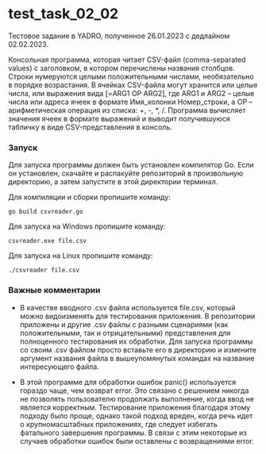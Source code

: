 # test_task_02_02

Тестовое задание в YADRO, полученное 26.01.2023 с дедлайном 02.02.2023.

Консольная программа, которая читает CSV-файл (comma-separated values) с заголовком, в котором перечислены названия столбцов. Строки нумеруются целыми положительными числами, необязательно в порядке возрастания. В ячейках CSV-файла могут хранится или целые числа, или выражения вида [=ARG1 OP ARG2], где ARG1 и ARG2 – целые числа или адреса ячеек в формате Имя_колонки Номер_строки, а OP – арифметическая операция из списка: +, -, *, /. Программа вычисляет значения ячеек в формате выражений и выводит получившуюся табличку в виде CSV-представления в консоль.

### Запуск
Для запуска программы должен быть установлен компилятор Go. 
Если он установлен, скачайте и распакуйте репозиторий в произвольную директорию, а затем запустите в этой директории терминал. 

Для компиляции и сборки пропишите команду:
```
go build csvreader.go 
``` 
Для запуска на Windows пропишите команду:
```
csvreader.exe file.csv
```
Для запуска на Linux пропишите команду:
```
./csvreader file.csv
```

### Важные комментарии

* В качестве вводного .csv файла используется file.csv, который можно видоизменять для тестирования приложения. В репозитории приложены и другие .csv файлы с разными сценариями (как положительными, так и отрицательными) представления для полноценного тестирования их обработки. Для запуска программы со своим .csv файлом просто вставьте его в директорию и измените аргумент названия файла в вышеупомянутых командах на название интересующего файла.

* В этой программе для обработки ошибок panic() используется гораздо чаще, чем возврат error. Это связано с решением никогда не позволять пользователю продолжать выполнение, когда ввод не является корректным. Тестирование приложения благодаря этому подходу было проще, однако такой подход вреден, когда речь идет о крупномасштабных приложениях, где следует избегать фатального завершения программы. В связи с этим некоторые из случаев обработки ошибок были оставлены с возвращениями error.
